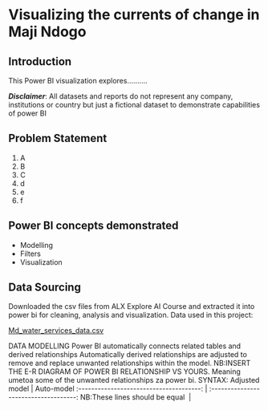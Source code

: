 # Visualizing the currents of change in Maji Ndogo

## Introduction

This Power BI visualization explores..........



**_Disclaimer_**: All datasets and reports do not represent any company, institutions or country but just a fictional dataset to demonstrate capabilities of power BI


## Problem Statement
1. A
2. B
3. C
4. d
5. e
6. f


## Power BI concepts demonstrated
- Modelling
- Filters
- Visualization

## Data Sourcing

Downloaded the csv files from ALX Explore AI Course and extracted it into power bi for cleaning, analysis and visualization.
Data used in this project:

[Md_water_services_data.csv](https://github.com/lisogeya/Visualizing_the_currents_of_change_in_Maji_Ndogo/blob/main/Md_water_services_data.csv)

DATA MODELLING
Power BI automatically connects related tables and derived relationships
Automatically derived relationships are adjusted to remove and replace unwanted relationships within the model.
NB:INSERT THE E-R DIAGRAM OF POWER BI RELATIONSHIP  VS YOURS.
Meaning umetoa some of the unwanted relationships za power bi.
SYNTAX:
Adjusted model                            |                    Auto-model
:--------------------------------------: | :------------------------------------:        NB:These lines should be equal
![]()                                               |      ![]()
